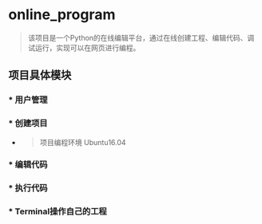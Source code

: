 # online_program
> 该项目是一个Python的在线编辑平台，通过在线创建工程、编辑代码、调试运行，实现可以在网页进行编程。

## 项目具体模块

### * 用户管理

### * 创建项目
* > 项目编程环境 Ubuntu16.04

### * 编辑代码

### * 执行代码

### * Terminal操作自己的工程

